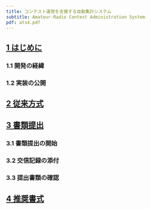 ```yaml
---
title: コンテスト運営を支援する自動集計システム
subtitle: Amateur-Radio Contest Administration System
pdf: ats4.pdf
---
```

## [1 はじめに](https://zenn.dev/nextzlog/articles/ats4-chapter1)
### 1.1 開発の経緯
### 1.2 実装の公開
## [2 従来方式](https://zenn.dev/nextzlog/articles/ats4-chapter2)
## [3 書類提出](https://zenn.dev/nextzlog/articles/ats4-chapter3)
### 3.1 書類提出の開始
### 3.2 交信記録の添付
### 3.3 提出書類の確認
## [4 推奨書式](https://zenn.dev/nextzlog/articles/ats4-chapter4)
